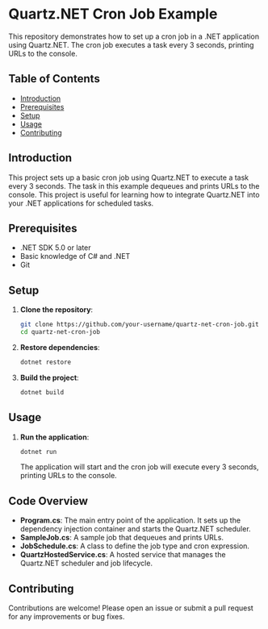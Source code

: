 # Quartz.NET Cron Job Example

This repository demonstrates how to set up a cron job in a .NET application using Quartz.NET. The cron job executes a task every 3 seconds, printing URLs to the console.

## Table of Contents

- [Introduction](#introduction)
- [Prerequisites](#prerequisites)
- [Setup](#setup)
- [Usage](#usage)
- [Contributing](#contributing)

## Introduction

This project sets up a basic cron job using Quartz.NET to execute a task every 3 seconds. The task in this example dequeues and prints URLs to the console. This project is useful for learning how to integrate Quartz.NET into your .NET applications for scheduled tasks.

## Prerequisites

- .NET SDK 5.0 or later
- Basic knowledge of C# and .NET
- Git

## Setup

1. **Clone the repository**:
    ```bash
    git clone https://github.com/your-username/quartz-net-cron-job.git
    cd quartz-net-cron-job
    ```

2. **Restore dependencies**:
    ```bash
    dotnet restore
    ```

3. **Build the project**:
    ```bash
    dotnet build
    ```

## Usage

1. **Run the application**:
    ```bash
    dotnet run
    ```

    The application will start and the cron job will execute every 3 seconds, printing URLs to the console.

## Code Overview

- **Program.cs**: The main entry point of the application. It sets up the dependency injection container and starts the Quartz.NET scheduler.
- **SampleJob.cs**: A sample job that dequeues and prints URLs.
- **JobSchedule.cs**: A class to define the job type and cron expression.
- **QuartzHostedService.cs**: A hosted service that manages the Quartz.NET scheduler and job lifecycle.

## Contributing

Contributions are welcome! Please open an issue or submit a pull request for any improvements or bug fixes.



